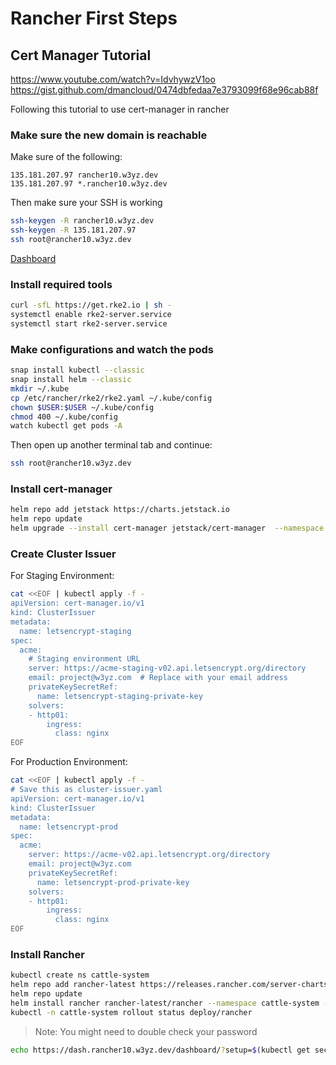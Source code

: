# Rancher First Steps

## Cert Manager Tutorial

https://www.youtube.com/watch?v=IdvhywzV1oo
https://gist.github.com/dmancloud/0474dbfedaa7e3793099f68e96cab88f

Following this tutorial to use cert-manager in rancher

### Make sure the new domain is reachable

Make sure of the following:

```
135.181.207.97 rancher10.w3yz.dev
135.181.207.97 *.rancher10.w3yz.dev
```

Then make sure your SSH is working

```bash
ssh-keygen -R rancher10.w3yz.dev
ssh-keygen -R 135.181.207.97
ssh root@rancher10.w3yz.dev
```

[Dashboard](https://dash.rancher10.w3yz.dev)

### Install required tools

```bash
curl -sfL https://get.rke2.io | sh -
systemctl enable rke2-server.service
systemctl start rke2-server.service
```

### Make configurations and watch the pods

```bash
snap install kubectl --classic
snap install helm --classic
mkdir ~/.kube
cp /etc/rancher/rke2/rke2.yaml ~/.kube/config
chown $USER:$USER ~/.kube/config
chmod 400 ~/.kube/config
watch kubectl get pods -A
```

Then open up another terminal tab and continue:

```bash
ssh root@rancher10.w3yz.dev
```

### Install cert-manager

```bash
helm repo add jetstack https://charts.jetstack.io
helm repo update
helm upgrade --install cert-manager jetstack/cert-manager  --namespace cert-manager --create-namespace --set installCRDs=true
```

### Create Cluster Issuer

For Staging Environment:

```bash
cat <<EOF | kubectl apply -f -
apiVersion: cert-manager.io/v1
kind: ClusterIssuer
metadata:
  name: letsencrypt-staging
spec:
  acme:
    # Staging environment URL
    server: https://acme-staging-v02.api.letsencrypt.org/directory
    email: project@w3yz.com  # Replace with your email address
    privateKeySecretRef:
      name: letsencrypt-staging-private-key
    solvers:
    - http01:
        ingress:
          class: nginx
EOF
```

For Production Environment:

```bash
cat <<EOF | kubectl apply -f -
# Save this as cluster-issuer.yaml
apiVersion: cert-manager.io/v1
kind: ClusterIssuer
metadata:
  name: letsencrypt-prod
spec:
  acme:
    server: https://acme-v02.api.letsencrypt.org/directory
    email: project@w3yz.com
    privateKeySecretRef:
      name: letsencrypt-prod-private-key
    solvers:
    - http01:
        ingress:
          class: nginx
EOF
```

### Install Rancher

```bash
kubectl create ns cattle-system
helm repo add rancher-latest https://releases.rancher.com/server-charts/latest
helm repo update
helm install rancher rancher-latest/rancher --namespace cattle-system --set hostname=dash.rancher10.w3yz.dev --set bootstrapPassword=i-am-very-much-secure --set ingress.tls.source=letsEncrypt --set letsEncrypt.email=project@w3yz.com --set letsEncrypt.ingress.class=nginx
kubectl -n cattle-system rollout status deploy/rancher
```

> Note: You might need to double check your password

```bash
echo https://dash.rancher10.w3yz.dev/dashboard/?setup=$(kubectl get secret --namespace cattle-system bootstrap-secret -o go-template='{{.data.bootstrapPassword|base64decode}}')
```
